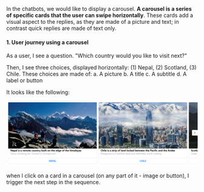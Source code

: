 In the chatbots, we would like to display a carousel. **A carousel is a series of specific cards that the user can swipe horizontally**. These cards add a visual aspect to the replies, as they are made of a picture and text; in contrast quick replies are made of text only.


#### 1. User journey using a carousel

As a user, I see a question. "Which country would you like to visit next?"

Then, I see three choices, displayed horizontally: (1) Nepal, (2) Scotland, (3) Chile. These choices are made of:
a. A picture
b. A title
c. A subtitle
d. A label or button

It looks like the following: 

![Screenshot](/data/bot/catalogue/Examples/Carousel2.PNG?rw=true "Carousel test")



 when I click on a card in a carousel (on any part of it - image or button), I trigger the next step in the sequence.
